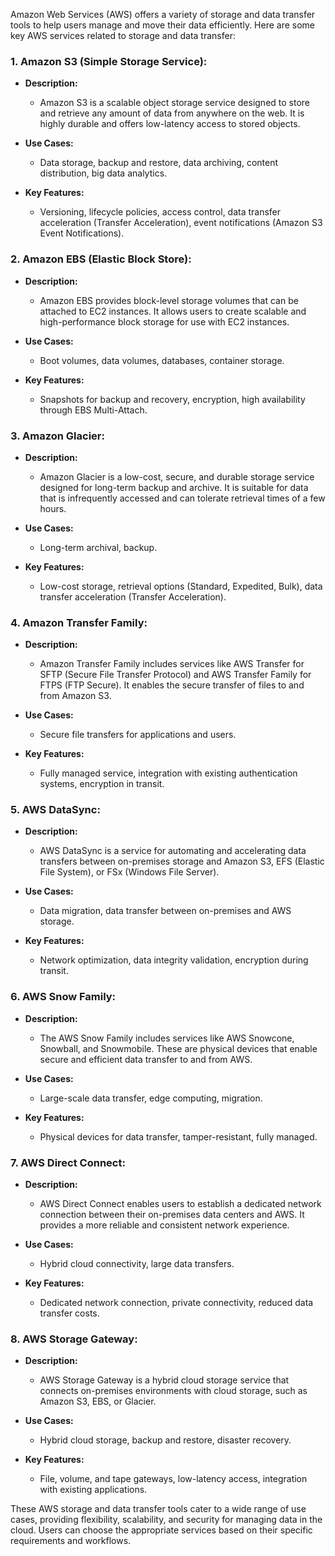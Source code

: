 Amazon Web Services (AWS) offers a variety of storage and data transfer tools to help users manage and move their data efficiently. Here are some key AWS services related to storage and data transfer:

### 1. **Amazon S3 (Simple Storage Service):**
   - **Description:**
     - Amazon S3 is a scalable object storage service designed to store and retrieve any amount of data from anywhere on the web. It is highly durable and offers low-latency access to stored objects.

   - **Use Cases:**
     - Data storage, backup and restore, data archiving, content distribution, big data analytics.

   - **Key Features:**
     - Versioning, lifecycle policies, access control, data transfer acceleration (Transfer Acceleration), event notifications (Amazon S3 Event Notifications).

### 2. **Amazon EBS (Elastic Block Store):**
   - **Description:**
     - Amazon EBS provides block-level storage volumes that can be attached to EC2 instances. It allows users to create scalable and high-performance block storage for use with EC2 instances.

   - **Use Cases:**
     - Boot volumes, data volumes, databases, container storage.

   - **Key Features:**
     - Snapshots for backup and recovery, encryption, high availability through EBS Multi-Attach.

### 3. **Amazon Glacier:**
   - **Description:**
     - Amazon Glacier is a low-cost, secure, and durable storage service designed for long-term backup and archive. It is suitable for data that is infrequently accessed and can tolerate retrieval times of a few hours.

   - **Use Cases:**
     - Long-term archival, backup.

   - **Key Features:**
     - Low-cost storage, retrieval options (Standard, Expedited, Bulk), data transfer acceleration (Transfer Acceleration).

### 4. **Amazon Transfer Family:**
   - **Description:**
     - Amazon Transfer Family includes services like AWS Transfer for SFTP (Secure File Transfer Protocol) and AWS Transfer Family for FTPS (FTP Secure). It enables the secure transfer of files to and from Amazon S3.

   - **Use Cases:**
     - Secure file transfers for applications and users.

   - **Key Features:**
     - Fully managed service, integration with existing authentication systems, encryption in transit.

### 5. **AWS DataSync:**
   - **Description:**
     - AWS DataSync is a service for automating and accelerating data transfers between on-premises storage and Amazon S3, EFS (Elastic File System), or FSx (Windows File Server).

   - **Use Cases:**
     - Data migration, data transfer between on-premises and AWS storage.

   - **Key Features:**
     - Network optimization, data integrity validation, encryption during transit.

### 6. **AWS Snow Family:**
   - **Description:**
     - The AWS Snow Family includes services like AWS Snowcone, Snowball, and Snowmobile. These are physical devices that enable secure and efficient data transfer to and from AWS.

   - **Use Cases:**
     - Large-scale data transfer, edge computing, migration.

   - **Key Features:**
     - Physical devices for data transfer, tamper-resistant, fully managed.

### 7. **AWS Direct Connect:**
   - **Description:**
     - AWS Direct Connect enables users to establish a dedicated network connection between their on-premises data centers and AWS. It provides a more reliable and consistent network experience.

   - **Use Cases:**
     - Hybrid cloud connectivity, large data transfers.

   - **Key Features:**
     - Dedicated network connection, private connectivity, reduced data transfer costs.

### 8. **AWS Storage Gateway:**
   - **Description:**
     - AWS Storage Gateway is a hybrid cloud storage service that connects on-premises environments with cloud storage, such as Amazon S3, EBS, or Glacier.

   - **Use Cases:**
     - Hybrid cloud storage, backup and restore, disaster recovery.

   - **Key Features:**
     - File, volume, and tape gateways, low-latency access, integration with existing applications.

These AWS storage and data transfer tools cater to a wide range of use cases, providing flexibility, scalability, and security for managing data in the cloud. Users can choose the appropriate services based on their specific requirements and workflows.
